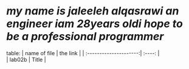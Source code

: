 


# ***my name is jaleeleh alqasrawi an engineer iam 28years oldi hope to be a professional programmer***

table:
|  name of file          | the link     | 
| :---------------------:|    :----:        |     
| lab02b                 | Title       | 
